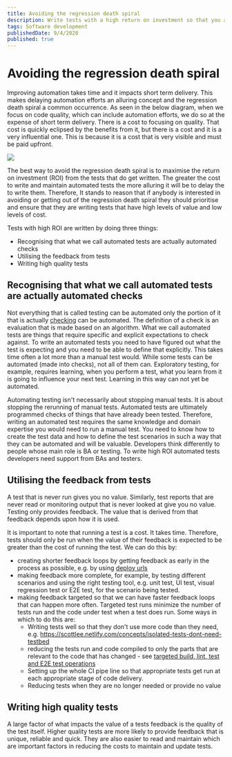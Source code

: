 ```yaml
---
title: Avoiding the regression death spiral
description: Write tests with a high return on investment so that you are less pressured to fall into the regression death spiral
tags: Software development
publishedDate: 9/4/2020
published: true
---
```


# Avoiding the regression death spiral

Improving automation takes time and it impacts short term delivery. This makes delaying automation efforts an alluring concept and the regression death spiral a common occurrence. As seen in the below diagram, when we focus on code quality, which can include automation efforts, we do so at the expense of short term delivery. There is a cost to focusing on quality. That cost is quickly eclipsed by the benefits from it, but there is a cost and it is a very influential one. This is because it is a cost that is very visible and must be paid upfront.

<img class="nx-jangular-blog-centered-image" src="/assets/velocity-and-code-quality.png">

The best way to avoid the regression death spiral is to maximise the return on investment (ROI) from the tests that do get written. The greater the cost to write and maintain automated tests the more alluring it will be to delay the to write them. Therefore, It stands to reason that if anybody is interested in avoiding or getting out of the regression death spiral they should prioritise and ensure that they are writing tests that have high levels of value and low levels of cost.

Tests with high ROI are written by doing three things:

- Recognising that what we call automated tests are actually automated checks
- Utilising the feedback from tests
- Writing high quality tests

## Recognising that what we call automated tests are actually automated checks

Not everything that is called testing can be automated only the portion of it that is actually [checking](https://www.satisfice.com/blog/archives/856) can be automated. The definition of a check is an evaluation that is made based on an algorithm. What we call automated tests are things that require specific and explicit expectations to check against. To write an automated tests you need to have figured out what the test is expecting and you need to be able to define that explicitly. This takes time often a lot more than a manual test would. While some tests can be automated (made into checks), not all of them can. Exploratory testing, for example, requires learning, when you perform a test, what you learn from it is going to influence your next test. Learning in this way can not yet be automated.

Automating testing isn't necessarily about stopping manual tests. It is about stopping the rerunning of manual tests. Automated tests are ultimately programmed checks of things that have already been tested. Therefore, writing an automated test requires the same knowledge and domain expertise you would need to run a manual test. You need to know how to create the test data and how to define the test scenarios in such a way that they can be automated and will be valuable. Developers think differently to people whose main role is BA or testing. To write high ROI automated tests developers need support from BAs and testers.

## Utilising the feedback from tests

A test that is never run gives you no value. Similarly, test reports that are never read or monitoring output that is never looked at give you no value. Testing only provides feedback. The value that is derived from that feedback depends upon how it is used.

It is important to note that running a test is a cost. It takes time. Therefore, tests should only be run when the value of their feedback is expected to be greater than the cost of running the test. We can do this by:

- creating shorter feedback loops by getting feedback as early in the process as possible, e.g. by using [deploy urls](https://scottlee.netlify.com/concepts/deploy-urls)
- making feedback more complete, for example, by testing different scenarios and using the right testing tool, e.g. unit test, UI test, visual regression test or E2E test, for the scenario being tested.
- making feedback targeted so that we can have faster feedback loops that can happen more often. Targeted test runs minimize the number of tests run and the code under test when a test does run. Some ways in which to do this are:
  - Writing tests well so that they don't use more code than they need, e.g. https://scottlee.netlify.com/concepts/isolated-tests-dont-need-testbed
  - reducing the tests run and code compiled to only the parts that are relevant to the code that has changed - see [targeted build, lint, test and E2E test operations](https://scottlee.netlify.com/concepts/using-affected-to-run-targetted-CI-and-CD-operations)
  - Setting up the whole CI pipe line so that appropriate tests get run at each appropriate stage of code delivery.
  - Reducing tests when they are no longer needed or provide no value

## Writing high quality tests

A large factor of what impacts the value of a tests feedback is the quality of the test itself. Higher quality tests are more likely to provide feedback that is unique, reliable and quick. They are also easier to read and maintain which are important factors in reducing the costs to maintain and update tests.
